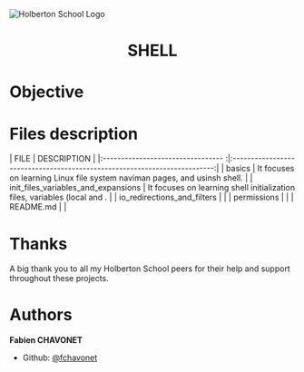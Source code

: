 <p align="center">

![Holberton School Logo](https://apply.holbertonschool.com/holberton-logo.png)

</p>
<h1 align="center">SHELL</h1>

# Objective

# Files description

| FILE                                | DESCRIPTION                                                               |
|:---------------------------------  :|:-------------------------------------------------------------------------:|
| basics                              | It focuses on learning Linux file system naviman pages, and usinsh shell. |
| init_files_variables_and_expansions | It focuses on learning shell initialization files, variables (local and . |
| io_redirections_and_filters         | |
| permissions                         | |
| README.md                           | |

# Thanks

A big thank you to all my Holberton School peers for their help and support throughout these projects.

# Authors

**Fabien CHAVONET**
- Github: [@fchavonet](https://github.com/fchavonet)